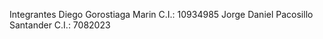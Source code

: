 Integrantes
Diego Gorostiaga Marin                           C.I.: 10934985
Jorge Daniel Pacosillo Santander                 C.I.: 7082023